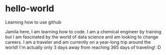 # hello-world
Learning how to use github

Jamila here, I am learning how to code. I am a chemical engineer by training but I am fascinated by the world of data science and am looking to change careers. I am a traveler and am currently on a year-long trip around the world! I'm actually only 3 days away from reaching 365 days of traveling! :D 

